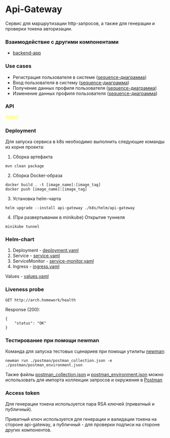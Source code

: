 # Api-Gateway
Сервис для маршрутизации http-запросов, а также для генерации и проверки токена авторизации.

### Взаимодействие с другими компонентами
- [backend-app](https://github.com/DevOL078/otus-microservices-backend-app)

### Use cases
- Регистрация пользователя в системе ([sequence-диаграмма](doc%2Fregister.puml))
- Вход пользователя в систему ([sequence-диаграмма](doc%2Flogin.puml))
- Получение данных профиля пользователя ([sequence-диаграмма](doc%2Fget-profile.puml))
- Изменение данных профиля пользователя ([sequence-диаграмма](doc%2Fedit-profile.puml))

### API
<span style="color:yellow">*TODO*</span>

### Deployment
Для запуска сервиса в k8s необходимо выполнить следующие команды из корня проекта:

1. Сборка артефакта
```
mvn clean package
```

2. Сборка Docker-образа
```
docker build . -t [image_name]:[image_tag]
docker push [image_name]:[image_tag]
```

3. Установка helm-чарта
```
helm upgrade --install api-gateway ./k8s/helm/api-gateway
```

4. (При развертывании в minikube) Открытие туннеля
```
minikube tunnel
```

### Helm-chart
1. Deployment - [deployment.yaml](k8s%2Fhelm%2Fapi-gateway%2Ftemplates%2Fdeployment.yaml)
2. Service - [service.yaml](k8s%2Fhelm%2Fapi-gateway%2Ftemplates%2Fservice.yaml)
3. ServiceMonitor - [service-monitor.yaml](k8s%2Fhelm%2Fapi-gateway%2Ftemplates%2Fservice-monitor.yaml)
4. Ingress - [ingress.yaml](k8s%2Fhelm%2Fapi-gateway%2Ftemplates%2Fingress.yaml)

Values - [values.yaml](k8s%2Fhelm%2Fapi-gateway%2Fvalues.yaml)

### Liveness probe
```
GET http://arch.homework/health
```
Response (200):
```
{
    "status": "OK"
}
```

### Тестирование при помощи newman
Команда для запуска тестовых сценариев при помощи утилиты [newman](https://www.npmjs.com/package/newman):
```
newman run ./postman/postman_collection.json -e ./postman/postman_environment.json
```
Также файлы [postman_collection.json](postman%2Fpostman_collection.json) и [postman_environment.json](postman%2Fpostman_environment.json)
можно использовать для импорта коллекции запросов и окружения в [Postman](https://www.postman.com/)

### Access token
Для генерации токена используется пара RSA ключей (приватный и публичный).

Приватный ключ используется для генерации и валидации токена на стороне api-gateway,
а публичный - для проверки подписи на стороне других компонентов.




